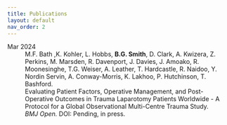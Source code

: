 ```yaml
---
title: Publications
layout: default
nav_order: 2
---
```



<dl>
  <dt>
    Mar 2024
  </dt>
  <dd>M.F. Bath ,K. Kohler, L. Hobbs, <b>B.G. Smith</b>, D. Clark, A. Kwizera, Z. Perkins, M. Marsden, R. Davenport, J. Davies, J. Amoako, R. Moonesinghe, T.G. Weiser, A. Leather, T. Hardcastle, R. Naidoo, Y. Nordin Servin, A. Conway-Morris, K. Lakhoo, P. Hutchinson, T. Bashford. <br>Evaluating Patient Factors, Operative Management, and Post-Operative Outcomes in Trauma Laparotomy Patients Worldwide - A Protocol for a Global Observational Multi-Centre Trauma Study. <br><i>BMJ Open.</i> DOI: Pending, in press.

  </dd>
</dl>
